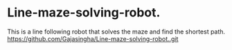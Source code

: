# Line-maze-solving-robot.
This is a line following robot that solves the maze and find the shortest path.
https://github.com/Gajasingha/Line-maze-solving-robot..git
